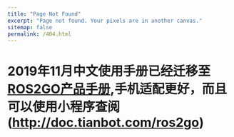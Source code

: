 ```yaml
---
title: "Page Not Found"
excerpt: "Page not found. Your pixels are in another canvas."
sitemap: false
permalink: /404.html
---
```


# **2019年11月中文使用手册已经迁移至[ROS2GO产品手册](http://doc.tianbot.com/ros2go),手机适配更好，而且可以使用小程序查阅(http://doc.tianbot.com/ros2go)**

